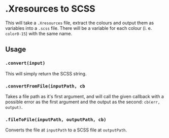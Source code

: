 # .Xresources to SCSS

This will take a `.Xresources` file, extract the colours and output them as variables into a `.scss` file. 
There will be a variable for each colour (i. e. `color0-15`) with the same name.

## Usage

### `.convert(input)`
This will simply return the SCSS string.

### `.convertFromFile(inputPath, cb`
Takes a file path as it's first argument, and will call the given callback
with a possible error as the first argument and the output as the second: `cb(err, output)`.

### `.fileToFile(inputPath, outputPath, cb)`
Converts the file at `inputPath` to a SCSS file at `outputPath`.
